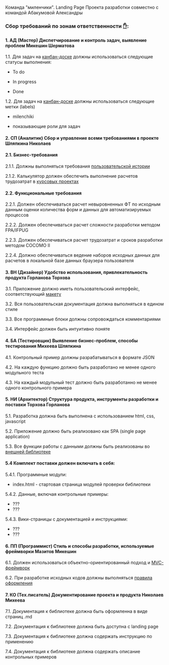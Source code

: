 Команда "миленчики". Landing Page Проекта разработки совместно с командой Абакумовой Александры

### Сбор требований по зонам ответственности [✋](https://okoff.github.io/gauss/%D0%92%D0%9F%D0%9F%201-4.3%20%D0%9F%D1%80%D0%B0%D0%BA%D1%82%D0%B8%D0%BA%D1%83%D0%BC%201.pdf):
#### 1. АД (Мастер)	Диспетчирование и контроль задач, выявление проблем	Микешин	Шерматова
1.1. Для задач на [канбан-доске](https://github.com/stankin/oop-app/projects/5) должны использоваться следующие статусы выполнения:

- To do

- In progress

- Done

1.2. Для задач на [канбан-доске](https://github.com/stankin/oop-app/projects/5) должны использоваться следующие метки (labels)

- milenchiki

- показывающие роли для задач

#### 2. СП (Аналитик)	Сбор и управление всеми требованиями в проекте	Шляпкина	Николаев
#### 2.1. Бизнес-требования
2.1.1. Должны выполняться требования [пользовательской истории](https://github.com/stankin/oop-app/issues)

2.1.2. Калькулятор должен обеспечить выполнение расчетов трудозатрат в [курсовых проектах](https://github.com/stankin/design-1/wiki#%D0%9A%D1%83%D1%80%D1%81%D0%BE%D0%B2%D0%BE%D0%B9-%D0%BF%D1%80%D0%BE%D0%B5%D0%BA%D1%82)

#### 2.2. Функциональные требования
2.2.1. Должен обеспечиваться расчет невыровненных ФТ по исходным данным оценки количества форм и данных для автоматизируемых процессов

2.2.2. Должен обеспечиваться расчет сложности разработки методом FPA/IFPUG

2.2.3. Должен обеспечиваться расчет трудозатрат и сроков разработки методом COCOMO II

2.2.4. Должно обеспечиваться ведение наборов исходных данных для расчетов в локальной базе данных браузера пользователя

#### 3. ВН (Дизайнер)	Удобство использования, привлекательность продукта	Горланова	Торхова
3.1. Приложение должно иметь пользовательский интерфейс, соответствующий [макету]()

3.2. Вся пользовательская документация должна выполняться в едином стиле

3.3. Все программные блоки должны сопровождаться комментариями

3.4. Интерфейс должен быть интуитивно поняте

#### 4. БА (Тестировщик)	Выявление бизнес-проблем, способы тестирования	Михеева	Шляпкина

4.1. Контрольный пример должны разрабатываться в формате JSON

4.2. На каждую функцию должно быть разработано не менее одного модульного теста

4.3. На каждый модульный тест должно быть разработанно не менее одного контрольного примера

#### 5. НИ (Архитектор)	Структура продукта, инструменты разработки и поставки	Торхова	Горланова
5.1. Разработка должна быть выполнена с использованием html, css, javascript

5.2. Приложение должно быть реализовано как SPA (single page application)

5.3. Все функции работы с данными должны быть реализованы во [внешней библиотеке]()

#### 5.4 Комплект поставки должен включать в себя:
5.4.1. Программные модули:

- index.html - стартовая страница модулей проверки библиотеки

5.4.2. Данные, включая контрольные примеры:
- ???
- ???

5.4.3. Вики-страницы с документацией и инструкциями:
- ???
- ???

#### 6. ПП (Программист)	Стиль и способы разработки, используемые фреймворки	Мазитов	Микешин
6.1. Должен использоваться объектно-ориентированный подход и [MVC-фреймворк]()

6.2. При разработке исходных кодов должны выполняться [правила оформления]()

#### 7. КО (Тех.писатель)	Документирование проекта и продукта	Николаев	Михеева

7.1. Документация к библиотеке должна быть оформленна в виде страниц .md

7.2. Документация к библиотеке должна быть доступна с landing page

7.3. Документация к библиотеке должна содержать инструкцию по применению

7.4. Документация к библиотеке должна содержать описание контрольных примеров
